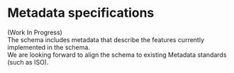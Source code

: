 # Metadata specifications

(Work In Progress)
<br>The schema includes metadata that describe the features currently implemented in the schema.
<br>We are looking forward to align the schema to existing Metadata standards (such as ISO).


[//]: # (Adopted standards, How schema relates to metadata attributes)